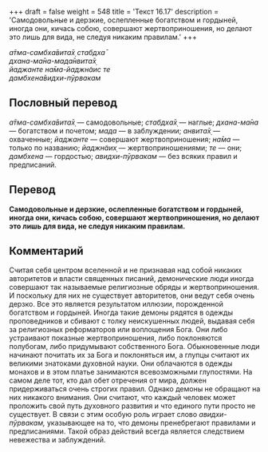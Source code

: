 +++
draft = false
weight = 548
title = 'Текст 16.17'
description = 'Самодовольные и дерзкие, ослепленные богатством и гордыней, иногда они, кичась собою, совершают жертвоприношения, но делают это лишь для вида, не следуя никаким правилам.'
+++

_а̄тма-самбха̄вита̄х̣ стабдха̄  
дхана-ма̄на-мада̄нвита̄х̣  
йаджанте на̄ма-йаджн̃аис те  
дамбхена̄видхи-пӯрвакам_

## Пословный перевод

_а̄тма_\-_самбха̄вита̄х̣_ — самодовольные; _стабдха̄х̣_ — наглые; _дхана_\-_ма̄на_ — богатством и почетом; _мада_ — в заблуждении; _анвита̄х̣_ — охваченные; _йаджанте_ — совершают жертвоприношения; _на̄ма_ — только по названию; _йаджн̃аих̣_ — жертвоприношениями; _те_ — они; _дамбхена_ — гордостью; _авидхи_\-_пӯрвакам_ — без всяких правил и предписаний.

## Перевод

**Самодовольные и дерзкие, ослепленные богатством и гордыней, иногда они, кичась собою, совершают жертвоприношения, но делают это лишь для вида, не следуя никаким правилам.**

## Комментарий

Считая себя центром вселенной и не признавая над собой никаких авторитетов и власти священных писаний, демонические люди иногда совершают так называемые религиозные обряды и жертвоприношения. И поскольку для них не существует авторитетов, они ведут себя очень дерзко. Все это является результатом иллюзии, порожденной богатством и гордыней. Иногда такие демоны рядятся в одежды проповедников и сбивают с толку неискушенных людей, выдавая себя за религиозных реформаторов или воплощения Бога. Они либо устраивают показные жертвоприношения, либо поклоняются полубогам, либо придумывают собственного Бога. Обыкновенные люди начинают почитать их за Бога и поклоняться им, а глупцы считают их великими знатоками духовной науки. Они облачаются в одежды монахов и в этом платье занимаются всевозможными глупостями. На самом деле тот, кто дал обет отречения от мира, должен придерживаться очень строгих правил. Однако демоны не обращают на них никакого внимания. Они считают, что каждый человек может проложить свой путь духовного развития и что единого пути просто не существует. В связи с этим особую роль играет слово _авидхи-пӯрвакам,_ указывающее на то, что демоны пренебрегают правилами и предписаниями. Такой образ действий всегда является следствием невежества и заблуждений.
